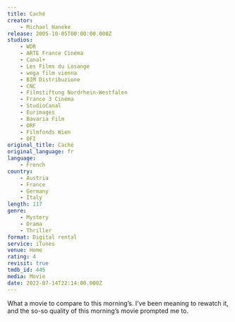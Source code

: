```yaml
---
title: Caché
creator:
    - Michael Haneke
release: 2005-10-05T00:00:00.000Z
studios:
    - WDR
    - ARTE France Cinéma
    - Canal+
    - Les Films du Losange
    - wega film vienna
    - BIM Distribuzione
    - CNC
    - Filmstiftung Nordrhein-Westfalen
    - France 3 Cinéma
    - StudioCanal
    - Eurimages
    - Bavaria Film
    - ORF
    - Filmfonds Wien
    - OFI
original_title: Caché
original_language: fr
language:
    - French
country:
    - Austria
    - France
    - Germany
    - Italy
length: 117
genre:
    - Mystery
    - Drama
    - Thriller
format: Digital rental
service: iTunes
venue: Home
rating: 4
revisit: true
tmdb_id: 445
media: Movie
date: 2022-07-14T22:14:00.000Z
---
```

What a movie to compare to this morning’s. I’ve been meaning to rewatch it, and the so-so quality of this morning’s movie prompted me to.